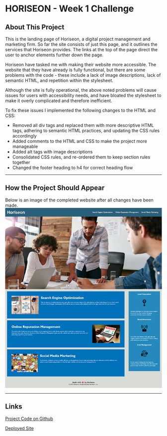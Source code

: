 # HORISEON - Week 1 Challenge

## About This Project

This is the landing page of Horiseon, a digital project management and marketing firm.  So far the site consists of just this page, and it outlines the services that Horiseon provides.  The links at the top of the page direct the user to anchor elements further down the page.

Horiseon have tasked me with making their website more accessible.  The website that they have already is fully functional, but there are some problems with the code - these include a lack of image descriptions, lack of semantic HTML, and repetition within the stylesheet.

Although the site is fully operational, the above noted problems will cause issues for users with accessibility needs, and have bloated the stylesheet to make it overly complicated and therefore inefficient.

To fix these issues I implemented the following changes to the HTML and CSS:
* Removed all div tags and replaced them with more descriptive HTML tags, adhering to semantic HTML practices, and updating the CSS rules accordingly
* Added comments to the HTML and CSS to make the project more manageable
* Added alt tags with image descriptions
* Consolidated CSS rules, and re-ordered them to keep section rules together
* Changed the footer heading to h4 for correct heading flow

---
## How the Project Should Appear
Below is an image of the completed website after all changes have been made.
![Screenshot of the Horiseon landing page](./assets/images/horiseon-screenshot.png)

---
## Links
[Project Code on Github](https://github.com/philmcgarty/horiseon "Github")

[Deployed Site](https://philmcgarty.github.io/horiseon)